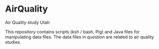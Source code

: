 AirQuality
==========

Air Quality study Utah

This repository contains scripts (ksh / bash, Pig) and Java files for manipulating data files.
The data files in question are related to air quality studies.

